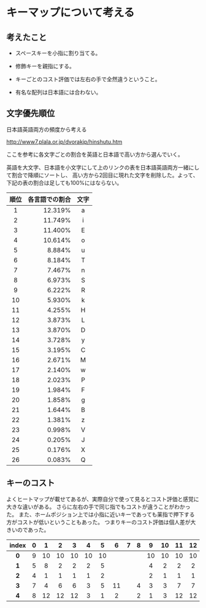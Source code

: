 # キーマップについて考える

##  考えたこと

* スペースキーを小指に割り当てる。

* 修飾キーを親指にする。

* キーごとのコスト評価では左右の手で全然違うということ。

* 有名な配列は日本語には合わない。

## 文字優先順位

日本語英語両方の頻度から考える

http://www7.plala.or.jp/dvorakjp/hinshutu.htm

ここを参考に各文字ごとの割合を英語と日本語で高い方から選んでいく。

英語を大文字、日本語を小文字にして上のリンクの表を日本語英語両方一緒にして割合で降順にソートし、
高い方から2回目に現れた文字を削除した。よって、下記の表の割合は足しても100%にはならない。

順位 | 各言語での割合 | 文字
:---: | ---:           | :---:
1    | 12.319%        | a
2    | 11.749%        | i
3    | 11.400%        | E
4    | 10.614%        | o
5    | 8.884%        | u
6    | 8.184%        | T
7    | 7.467%        | n
8    | 6.973%        | S
9    | 6.222%        | R
10   | 5.930%        | k
11   | 4.255%        | H
12   | 3.873%        | L
13   | 3.870%        | D
14   | 3.728%        | y
15   | 3.195%        | C
16   | 2.671%        | M
17   | 2.140%        | w
18   | 2.023%        | P
19   | 1.984%        | F
20   | 1.858%        | g
21   | 1.644%        | B
22   | 1.381%        | z
23   | 0.998%        | V
24   | 0.205%        | J
25   | 0.176%        | X
26   | 0.083%        | Q


## キーのコスト

よくヒートマップが載せてあるが、実際自分で使って見るとコスト評価と感覚に大きな違いがある。
さらに左右の手で同じ指でもコストが違うことがわかった。
また、ホームポジション上では小指に近いキーであっても薬指で押下する方がコストが低いということもあった。
つまりキーのコスト評価は個人差が大きいのであった。



| index | 0     | 1     | 2     | 3     | 4     | 5     | 6     | 7     | 8     | 9     | 10    | 11    | 12    | 13    | 14    |
| :---: | :---: | :---: | :---: | :---: | :---: | :---: | :---: | :---: | :---: | :---: | :---: | :---: | :---: | :---: | :---: |
| **0** | 9     | 10    | 10    | 10    | 10    | 10    |       |       |       | 10    | 10    | 10    | 10    | 10    | 10    |
| **1** | 5     | 8     | 2     | 2     | 2     | 5     |       |       |       | 4     | 2     | 2     | 2     | 7     | 5     |
| **2** | 4     | 1     | 1     | 1     | 1     | 2     |       |       |       | 2     | 1     | 1     | 1     | 2     | 4     |
| **3** | 7     | 4     | 6     | 6     | 3     | 5     | 11    |       | 4     | 3     | 3     | 7     | 7     | 6     | 7     |
| **4** | 8     | 12    | 12    | 12    | 3     | 1     | 2     |       | 2     | 1     | 3     | 12    | 12    | 9     | 8     |




